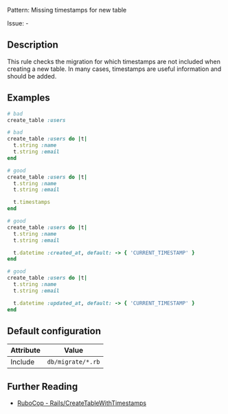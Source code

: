 Pattern: Missing timestamps for new table

Issue: -

## Description

This rule checks the migration for which timestamps are not included when creating a new table. In many cases, timestamps are useful information and should be added.

## Examples

```ruby
# bad
create_table :users

# bad
create_table :users do |t|
  t.string :name
  t.string :email
end

# good
create_table :users do |t|
  t.string :name
  t.string :email

  t.timestamps
end

# good
create_table :users do |t|
  t.string :name
  t.string :email

  t.datetime :created_at, default: -> { 'CURRENT_TIMESTAMP' }
end

# good
create_table :users do |t|
  t.string :name
  t.string :email

  t.datetime :updated_at, default: -> { 'CURRENT_TIMESTAMP' }
end
```

## Default configuration

Attribute | Value
--- | ---
Include | `db/migrate/*.rb`

## Further Reading

* [RuboCop - Rails/CreateTableWithTimestamps](https://rubocop.readthedocs.io/en/latest/cops_rails/#railscreatetablewithtimestamps)
